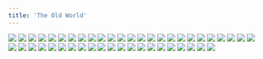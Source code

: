 ```yaml
---
title: 'The Old World'
---
```


![](rat01.png)
![](rat02.png)
![](rat03.png)
![](rat04.png)
![](rat05.png)
![](rat06.png)
![](rat07.png)
![](rat08.png)
![](rat09.png)
![](rat10.png)
![](rat11.png)
![](rat12.png)
![](rat13.png)
![](rat14.png)
![](rat15.png)
![](rat16.png)
![](rat17.png)
![](rat18.png)
![](rat19.png)
![](rat20.png)
![](rat21.png)
![](rat22.png)
![](rat23.png)
![](rat24.png)
![](rat25.png)
![](rat26.png)
![](rat27.png)
![](rat28.png)
![](rat29.png)
![](rat30.png)
![](rat31.png)
![](rat32.png)
![](rat33.png)
![](rat34.png)
![](rat35.png)
![](rat36.png)
![](rat37.png)
![](rat38.png)
![](rat39.png)
![](rat40.png)
![](rat41.png)
![](rat42.png)
![](rat43.png)
![](rat44.png)
![](rat45.png)
![](rat46.png)